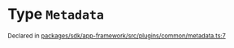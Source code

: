 # Type `Metadata`
<sub>Declared in [packages/sdk/app-framework/src/plugins/common/metadata.ts:7](https://github.com/dxos/dxos/blob/516b7546a/packages/sdk/app-framework/src/plugins/common/metadata.ts#L7)</sub>






